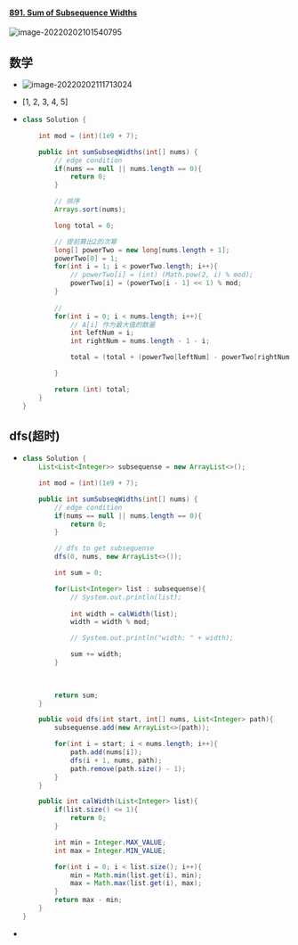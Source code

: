 #### [891. Sum of Subsequence Widths](https://leetcode-cn.com/problems/sum-of-subsequence-widths/)

![image-20220202101540795](https://raw.githubusercontent.com/TWDH/Leetcode-From-Zero/pictures/img/image-20220202101540795.png)

## 数学

- ![image-20220202111713024](https://raw.githubusercontent.com/TWDH/Leetcode-From-Zero/pictures/img/image-20220202111713024.png)

- [1, 2, 3, 4, 5]

- ```java
  class Solution {
  
      int mod = (int)(1e9 + 7);
  
      public int sumSubseqWidths(int[] nums) {
          // edge condition
          if(nums == null || nums.length == 0){
              return 0;
          }
  
          // 排序
          Arrays.sort(nums);
  
          long total = 0;
  
          // 提前算出2的次幂
          long[] powerTwo = new long[nums.length + 1];
          powerTwo[0] = 1;
          for(int i = 1; i < powerTwo.length; i++){
              // powerTwo[i] = (int) (Math.pow(2, i) % mod);
              powerTwo[i] = (powerTwo[i - 1] << 1) % mod;
          }
          
          // 
          for(int i = 0; i < nums.length; i++){
              // A[i] 作为最大值的数量
              int leftNum = i;
              int rightNum = nums.length - 1 - i;
  
              total = (total + (powerTwo[leftNum] - powerTwo[rightNum]) * nums[i]) % mod;
  
          }
  
          return (int) total;
      }
  }
  ```


## dfs(超时)

- ```java
  class Solution {
      List<List<Integer>> subsequense = new ArrayList<>();
  
      int mod = (int)(1e9 + 7);
  
      public int sumSubseqWidths(int[] nums) {
          // edge condition
          if(nums == null || nums.length == 0){
              return 0;
          }
  
          // dfs to get subsequense
          dfs(0, nums, new ArrayList<>());
  
          int sum = 0;
  
          for(List<Integer> list : subsequense){
              // System.out.println(list);
              
              int width = calWidth(list);
              width = width % mod;
  
              // System.out.println("width: " + width);
  
              sum += width;
          }
  
          
          
          return sum;
      }
  
      public void dfs(int start, int[] nums, List<Integer> path){
          subsequense.add(new ArrayList<>(path));
  
          for(int i = start; i < nums.length; i++){
              path.add(nums[i]);
              dfs(i + 1, nums, path);
              path.remove(path.size() - 1);
          }
      }
  
      public int calWidth(List<Integer> list){
          if(list.size() <= 1){
              return 0;
          }
  
          int min = Integer.MAX_VALUE;
          int max = Integer.MIN_VALUE;
  
          for(int i = 0; i < list.size(); i++){
              min = Math.min(list.get(i), min);
              max = Math.max(list.get(i), max);
          }
          return max - min;
      }
  }
  ```

- 